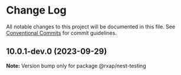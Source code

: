 # Change Log

All notable changes to this project will be documented in this file.
See [Conventional Commits](https://conventionalcommits.org) for commit guidelines.

## 10.0.1-dev.0 (2023-09-29)

**Note:** Version bump only for package @rxap/nest-testing
